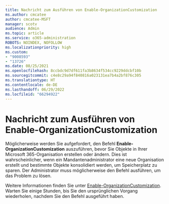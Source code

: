 ```yaml
---
title: Nachricht zum Ausführen von Enable-OrganizationCustomization
ms.author: cmcatee
author: cmcatee-MSFT
manager: scotv
audience: Admin
ms.topic: article
ms.service: o365-administration
ROBOTS: NOINDEX, NOFOLLOW
ms.localizationpriority: high
ms.custom:
- "9008593"
- "13726"
ms.date: 08/25/2021
ms.openlocfilehash: 8ccbdc9d7df611fa3b8634f534cc9229ddcbf10b
ms.sourcegitcommit: c4e8c29a94f840816a023131ea7b4a2bf876c305
ms.translationtype: HT
ms.contentlocale: de-DE
ms.lasthandoff: 06/29/2022
ms.locfileid: "66294922"
---
```

# <a name="message-to-run-enable-organizationcustomization"></a>Nachricht zum Ausführen von Enable-OrganizationCustomization

Möglicherweise werden Sie aufgefordert, den Befehl **Enable-OrganizationCustomization** auszuführen, bevor Sie Objekte in Ihrer Microsoft 365-Organisation erstellen oder ändern. Dies ist wahrscheinlicher, wenn ein Mandantenadministrator eine neue Organisation erstellt und bestimmte Objekte konsolidiert werden, um Speicherplatz zu sparen. Der Administrator muss möglicherweise den Befehl ausführen, um das Problem zu lösen.

Weitere Informationen finden Sie unter [Enable-OrganizationCustomization](https://docs.microsoft.com/powershell/module/exchange/enable-organizationcustomization). Warten Sie einige Stunden, bis Sie den ursprünglichen Vorgang wiederholen, nachdem Sie den Befehl ausgeführt haben.